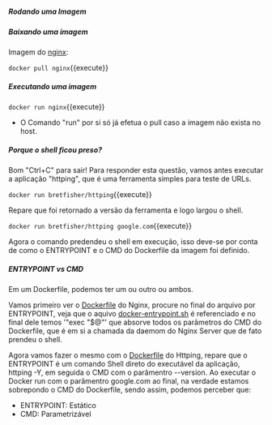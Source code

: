 

##### Rodando uma Imagem

##### Baixando uma imagem
Imagem do [nginx](https://hub.docker.com/_/nginx):

`docker pull nginx`{{execute}}

##### Executando uma imagem

`docker run nginx`{{execute}}

* O Comando "run" por si só já efetua o pull caso a imagem não exista no host.

##### Porque o shell ficou preso?
Bom "Ctrl+C" para sair! Para responder esta questão, vamos antes executar a aplicação "httping", que é uma ferramenta simples para teste de URLs.

`docker run bretfisher/httping`{{execute}}

Repare que foi retornado a versão da ferramenta e logo largou o shell.

`docker run bretfisher/httping google.com`{{execute}}

Agora o comando predendeu o shell em execução, isso deve-se por conta de como o ENTRYPOINT e o CMD do Dockerfile da imagem foi definido.

##### ENTRYPOINT vs CMD
Em um Dockerfile, podemos ter um ou outro ou ambos.

Vamos primeiro ver o [Dockerfile](https://github.com/nginxinc/docker-nginx/blob/master/mainline/debian/Dockerfile) do Nginx, procure no final do arquivo por ENTRYPOINT, veja que o aquivo [docker-entrypoint.sh](https://github.com/nginxinc/docker-nginx/blob/master/mainline/debian/docker-entrypoint.sh) é referenciado e no final dele temos '"exec "$@"' que absorve todos os parâmetros do CMD do Dockerfile, que é em si a chamada da daemom do Nginx Server que de fato prendeu o shell.

Agora vamos fazer o mesmo com o [Dockerfile](https://github.com/BretFisher/httping-docker/blob/main/Dockerfile) do Httping, repare que o ENTRYPOINT é um comando Shell direto do executável da aplicação, httping -Y, em seguida o CMD com o parâmentro --version. Ao executar o Docker run com o parâmentro google.com ao final, na verdade estamos sobrepondo o CMD do Dockerfile, sendo assim, podemos perceber que:

* ENTRYPOINT: Estático
* CMD: Parametrizável